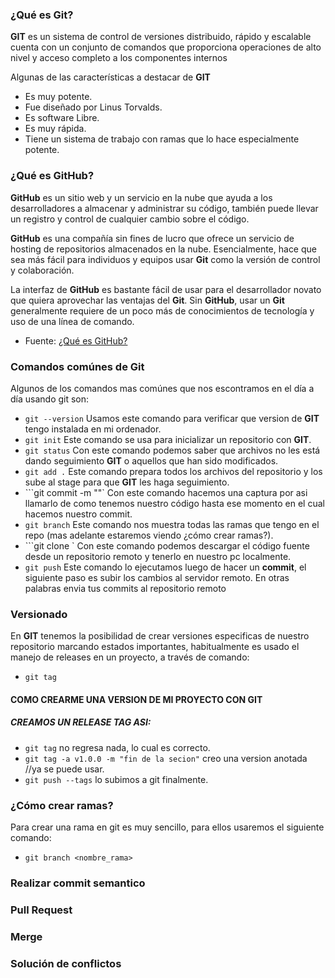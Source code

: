 ### ¿Qué es Git?

**GIT** es un sistema de control de versiones distribuido, rápido y escalable
cuenta con un conjunto de comandos que proporciona operaciones de alto nivel y acceso completo a los 
componentes internos

Algunas de las características a destacar de **GIT**
* Es muy potente.
* Fue diseñado por Linus Torvalds.
* Es software Libre.
* Es muy rápida.
* Tiene un sistema de trabajo con ramas que lo hace especialmente potente. 

### ¿Qué es GitHub?

**GitHub** es un sitio web y un servicio en la nube que ayuda a los desarrolladores a almacenar
y administrar su código, también puede llevar un registro y control de cualquier cambio sobre el código.

**GitHub** es una compañía sin fines de lucro que ofrece un servicio de hosting de repositorios almacenados en la nube. Esencialmente, hace que sea más fácil para individuos y equipos usar **Git** como la versión de control y colaboración.

La interfaz de **GitHub** es bastante fácil de usar para el desarrollador novato que quiera aprovechar las ventajas del **Git**. Sin **GitHub**, usar un **Git** generalmente requiere de un poco más de conocimientos de tecnología y uso de una línea de comando.
- Fuente: [¿Qué es GitHub? ](https://kinsta.com/es/base-de-conocimiento/que-es-github/)

### Comandos comúnes de Git

Algunos de los comandos mas comúnes que nos escontramos en el día a día usando git son:

* ```git --version``` Usamos este comando para verificar que version de **GIT** tengo instalada en mi ordenador.
* ```git init``` Este comando se usa para inicializar un repositorio con **GIT**.
* ```git status``` Con este comando podemos saber que archivos no les está dando seguimiento **GIT** o aquellos que han sido modificados.
* ```git add .``` Este comando prepara todos los archivos del repositorio y los sube al stage para que **GIT** les haga seguimiento.
* ```git commit -m ""` Con este comando hacemos una captura por asi llamarlo de como tenemos nuestro código hasta ese momento en el cual hacemos nuestro commit.
* ```git branch``` Este comando nos muestra todas las ramas que tengo en el repo (mas adelante estaremos viendo ¿cómo crear ramas?).
* ```git clone <link>` Con este comando podemos descargar el código fuente desde un repositorio remoto y tenerlo en nuestro pc localmente.
* ```git push``` Este comando lo ejecutamos luego de hacer un **commit**, el siguiente paso es subir los cambios al servidor remoto. En otras palabras envia tus commits al repositorio remoto

### Versionado

En **GIT** tenemos la posibilidad de crear versiones especificas de nuestro repositorio marcando estados importantes, habitualmente es usado el manejo de releases en un proyecto, a través de comando:
* ```git tag```

#### COMO CREARME UNA VERSION DE MI PROYECTO CON GIT

##### CREAMOS UN RELEASE TAG ASI:
* ```git tag``` no regresa nada, lo cual es correcto.
* ```git tag -a v1.0.0 -m "fin de la secion"``` creo una version anotada //ya se puede usar.
* ```git push --tags``` lo subimos a git finalmente.

### ¿Cómo crear ramas?
Para crear una rama en git es muy sencillo, para ellos usaremos el siguiente comando:
* ```git branch <nombre_rama>```

### Realizar commit semantico

### Pull Request

### Merge

### Solución de conflictos